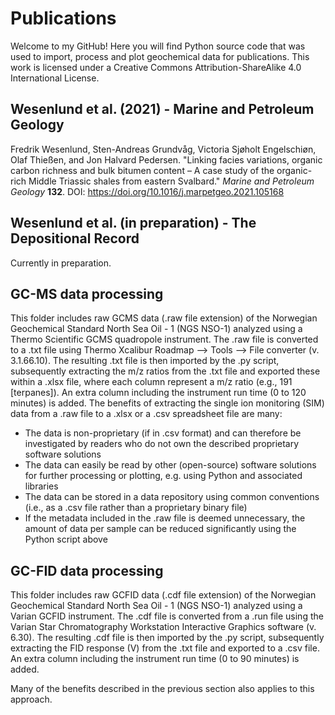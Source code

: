 # Publications

Welcome to my GitHub! Here you will find Python source code that was used to import, process and plot geochemical data for publications. This work is licensed under a Creative Commons Attribution-ShareAlike 4.0 International License.

## Wesenlund et al. (2021) - Marine and Petroleum Geology

Fredrik Wesenlund, Sten-Andreas Grundvåg, Victoria Sjøholt Engelschiøn, Olaf Thießen, and Jon Halvard Pedersen.
"Linking facies variations, organic carbon richness and bulk bitumen content – A case study of the organic-rich Middle Triassic shales from eastern Svalbard."
*Marine and Petroleum Geology* **132**.
DOI: https://doi.org/10.1016/j.marpetgeo.2021.105168


## Wesenlund et al. (in preparation) - The Depositional Record

Currently in preparation.

## GC-MS data processing

This folder includes raw GCMS data (.raw file extension) of the Norwegian Geochemical Standard North Sea Oil - 1 (NGS NSO-1) analyzed using a Thermo Scientific GCMS quadropole instrument. The .raw file is converted to a .txt file using Thermo Xcalibur Roadmap --> Tools --> File converter (v. 3.1.66.10). The resulting .txt file is then imported by the .py script, subsequently extracting the m/z ratios from the .txt file and exported these within a .xlsx file, where each column represent a m/z ratio (e.g., 191 [terpanes]). An extra column including the instrument run time (0 to 120 minutes) is added. The benefits of extracting the single ion monitoring (SIM) data from a .raw file to a .xlsx or a .csv spreadsheet file are many:

* The data is non-proprietary (if in .csv format) and can therefore be investigated by readers who do not own the described proprietary software solutions
* The data can easily be read by other (open-source) software solutions for further processing or plotting, e.g. using Python and associated libraries
* The data can be stored in a data repository using common conventions (i.e., as a .csv file rather than a proprietary binary file)
* If the metadata included in the .raw file is deemed unnecessary, the amount of data per sample can be reduced significantly using the Python script above

## GC-FID data processing

This folder includes raw GCFID data (.cdf file extension) of the Norwegian Geochemical Standard North Sea Oil - 1 (NGS NSO-1) analyzed using a Varian GCFID instrument. The .cdf file is converted from a .run file using the Varian Star Chromatography Workstation Interactive Graphics software (v. 6.30). The resulting .cdf file is then imported by the .py script, subsequently extracting the FID response (V) from the .txt file and exported to a .csv file. An extra column including the instrument run time (0 to 90 minutes) is added.

Many of the benefits described in the previous section also applies to this approach.

